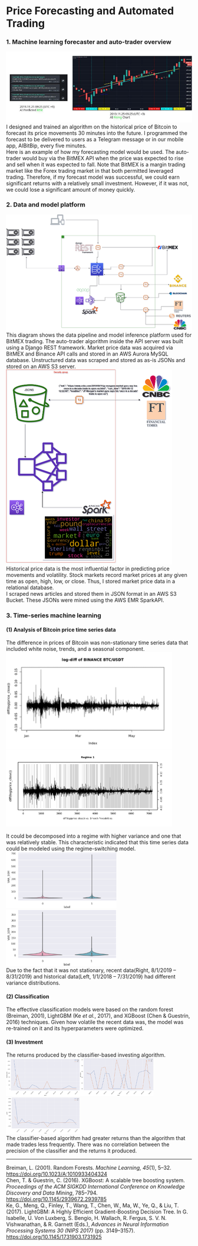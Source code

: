 # Price Forecasting and Automated Trading  
### 1. Machine learning forecaster and auto-trader overview   
![Overview](/assets/img/AIPE2.png)    
I designed and trained an algorithm on the historical price of Bitcoin to forecast its price movements 30 minutes into the future. I programmed the forecast to be delivered to users as a Telegram message or in our mobile app, AIBitBip, every five minutes.  
Here is an example of how my forecasting model would be used. The auto-trader would buy via the BitMEX API when the price was expected to rise and sell when it was expected to fall. Note that BitMEX is a margin trading market like the Forex trading market in that both permitted leveraged trading. Therefore, if my forecast model was successful, we could earn significant returns with a relatively small investment. However, if it was not, we could lose a significant amount of money quickly.
   
### 2. Data and model platform   
![Overall](/assets/img/Overall_dataLake.png)     
This diagram shows the data pipeline and model inference platform used for BitMEX trading. The auto-trader algorithm inside the API server was built using a Django REST framework. Market price data was acquired via BitMEX and Binance API calls and stored in an AWS Aurora MySQL database. Unstructured data was scraped and stored as as-is JSONs and stored on an AWS S3 server.  
<img src="/assets/img/AWS_EMR4.png" alt="datalake" width="450" />       
Historical price data is the most influential factor in predicting price movements and volatility. Stock markets record market prices at any given time as open, high, low, or close. Thus, I stored market price data in a relational database.   
I scraped news articles and stored them in JSON format in an AWS S3 Bucket. These JSONs were mined using the AWS EMR SparkAPI.   

### 3. Time-series machine learning  
#### (1) Analysis of Bitcoin price time series data   
The difference in prices of Bitcoin was non-stationary time series data that included white noise, trends, and a seasonal component.   
<img src="/assets/img/log-diff.png" alt="logdiff" width="450" /><img src="/assets/img/regime1.png" alt="regime" width="450" />    
  
It could be decomposed into a regime with higher variance and one that was relatively stable. This characteristic indicated that this time series data could be modeled using the regime-switching model.    
<img src="/assets/img/historical.png" alt="historical" width="300" /><img src="/assets/img/recent.png" alt="recent" width="300" />  
Due to the fact that it was not stationary, recent data(Right, 8/1/2019 – 8/31/2019) and historical data(Left, 1/1/2018 – 7/31/2019) had different variance distributions.   

#### (2) Classification   
The effective classification models were based on the random forest (Breiman, 2001), LightGBM (Ke *et al.*, 2017), and XGBoost (Chen & Guestrin, 2016) techniques. Given how volatile the recent data was, the model was re-trained on it and its hyperparameters were optimized.   
  
#### (3) Investment   
The returns produced by the classifier-based investing algorithm.   
<img src="/assets/img/invest1.png" alt="invest1" width="200" /><img src="/assets/img/invest2.png" alt="invest2" width="200" /><img src="/assets/img/invest3.png" alt="invest3" width="200" />    
The classifier-based algorithm had greater returns than the algorithm that made trades less frequently. There was no correlation between the precision of the classifier and the returns it produced.   
    
-------------   
Breiman, L. (2001). Random Forests. *Machine Learning, 45*(1), 5–32. https://doi.org/10.1023/A:1010933404324   
Chen, T. & Guestrin, C. (2016). XGBoost: A scalable tree boosting system. *Proceedings of the ACM SIGKDD International Conference on Knowledge Discovery and Data Mining*, 785–794. https://doi.org/10.1145/2939672.2939785   
Ke, G., Meng, Q., Finley, T., Wang, T., Chen, W., Ma, W., Ye, Q., & Liu, T. (2017). LightGBM: A Highly Efficient Gradient-Boosting Decision Tree. In G. Isabelle, U. Von Luxberg, S. Bengio, H. Wallach, R. Fergus, S. V. N. Vishwanathan, & R. Garnett (Eds.), *Advances in Neural Information Processing Systems 30 (NIPS 2017)* (pp. 3149–3157). https://doi.org/10.1145/1731903.1731925


